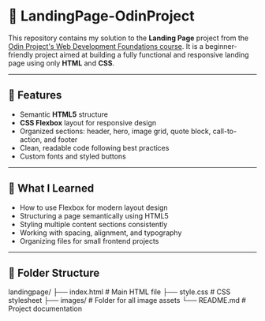 # 📄 LandingPage-OdinProject

This repository contains my solution to the **Landing Page** project from the [Odin Project's Web Development Foundations course](https://www.theodinproject.com/). It is a beginner-friendly project aimed at building a fully functional and responsive landing page using only **HTML** and **CSS**.

---

## 🔧 Features

- Semantic **HTML5** structure
- **CSS Flexbox** layout for responsive design
- Organized sections: header, hero, image grid, quote block, call-to-action, and footer
- Clean, readable code following best practices
- Custom fonts and styled buttons

---

## 🧠 What I Learned

- How to use Flexbox for modern layout design
- Structuring a page semantically using HTML5
- Styling multiple content sections consistently
- Working with spacing, alignment, and typography
- Organizing files for small frontend projects

---

## 📁 Folder Structure

landingpage/
├── index.html         # Main HTML file
├── style.css          # CSS stylesheet
├── images/            # Folder for all image assets
└── README.md          # Project documentation 
